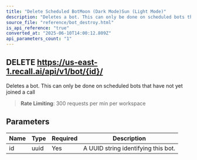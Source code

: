 ```yaml
---
title: "Delete Scheduled BotMoon (Dark Mode)Sun (Light Mode)"
description: "Deletes a bot. This can only be done on scheduled bots that have not yet joined a call. This endpoint is rate limited to: 300 requests per min per workspace"
source_file: "reference/bot_destroy.html"
is_api_reference: "true"
converted_at: "2025-06-10T14:00:12.809Z"
api_parameters_count: "1"
---
```

## DELETE https://us-east-1.recall.ai/api/v1/bot/{id}/

Deletes a bot. This can only be done on scheduled bots that have not yet joined a call

> **Rate Limiting**: 300 requests per min per workspace

## Parameters

| Name | Type | Required | Description |
| --- | --- | --- | --- |
| id | uuid | Yes | A UUID string identifying this bot. |
